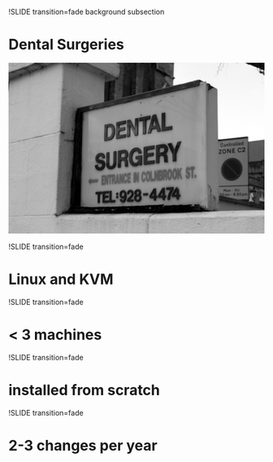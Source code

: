 !SLIDE transition=fade background subsection
# Dental Surgeries
![dental surgeries](dental.png)

!SLIDE transition=fade
# Linux and KVM

!SLIDE transition=fade
# < 3 machines

!SLIDE transition=fade
# installed from scratch

!SLIDE transition=fade
# 2-3 changes per year
